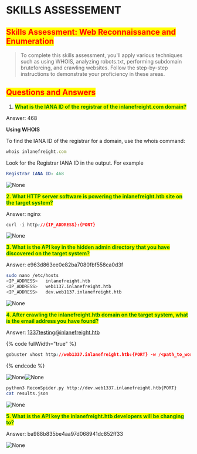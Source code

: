 # SKILLS ASSESSEMENT

## <mark style="color:red;">Skills Assessment: Web Reconnaissance and Enumeration</mark>

> To complete this skills assessment, you'll apply various techniques such as using WHOIS, analyzing robots.txt, performing subdomain bruteforcing, and crawling websites. Follow the step-by-step instructions to demonstrate your proficiency in these areas.

## <mark style="color:red;">**Questions and Answers**</mark>

1. <mark style="color:green;">**What is the IANA ID of the registrar of the inlanefreight.com domain?**</mark>

Answer: 468

**Using WHOIS**

To find the IANA ID of the registrar for a domain, use the whois command:

```typescript
whois inlanefreight.com
```

Look for the Registrar IANA ID in the output. For example

```yaml
Registrar IANA ID: 468
```

![None](https://miro.medium.com/v2/resize:fit:700/1*NsaC2mn1jZH-xAhu7otGgA.png)

<mark style="color:green;">**2. What HTTP server software is powering the inlanefreight.htb site on the target system?**</mark>

Answer: nginx

```css
curl -i http://{IP_ADDRESS}:{PORT}
```

![None](https://miro.medium.com/v2/resize:fit:700/1*MLJ0r0XlDOXu1fHYxmdsnQ.png)

<mark style="color:green;">**3. What is the API key in the hidden admin directory that you have discovered on the target system?**</mark>

Answer: e963d863ee0e82ba7080fbf558ca0d3f

```bash
sudo nano /etc/hosts
<IP_ADDRESS>   inlanefreight.htb
<IP_ADDRESS>   web1137.inlanefreight.htb
<IP_ADDRESS>   dev.web1137.inlanefreight.htb
```

![None](https://miro.medium.com/v2/resize:fit:700/1*EAqQEZNxyI6-Rq8dSUL8pg.png)

<mark style="color:green;">**4. After crawling the inlanefreight.htb domain on the target system, what is the email address you have found?**</mark>

Answer: 1337testing@inlanefreight.htb

{% code fullWidth="true" %}
```css
gobuster vhost http://web1337.inlanefreight.htb:{PORT} -w /<path_to_wordlist> --append-domain -t 50 
```
{% endcode %}

![None](https://miro.medium.com/v2/resize:fit:700/1*CUFfNT9rV3uIHRTbjy2qjw.png)![None](https://miro.medium.com/v2/resize:fit:700/1*svezAu1eOL0qYiPJOgGt9w.png)

```bash
python3 ReconSpider.py http://dev.web1337.inlanefreight.htb{PORT}
cat results.json
```

![None](https://miro.medium.com/v2/resize:fit:700/1*Prl3Nfo2zkjxoPmW6eCjaA.png)

<mark style="color:green;">**5. What is the API key the inlanefreight.htb developers will be changing to?**</mark>

Answer: ba988b835be4aa97d068941dc852ff33

![None](https://miro.medium.com/v2/resize:fit:700/1*XtOP-y3V1qD6Jshb95qrHQ.png)

